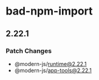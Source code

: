 # bad-npm-import

## 2.22.1

### Patch Changes

- @modern-js/runtime@2.22.1
- @modern-js/app-tools@2.22.1
